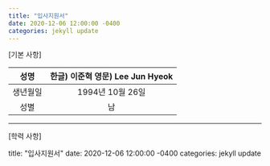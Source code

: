 ```yaml
---
title: "입사지원서"
date: 2020-12-06 12:00:00 -0400
categories: jekyll update
---
```

[기본 사항]

성명  | 한글) 이준혁        영문) Lee Jun Hyeok          
:-------------: | :-------------:
생년월일  | 1994년 10월 26일
성별  | 남

---
[학력 사항]

title: "입사지원서"
date: 2020-12-06 12:00:00 -0400
categories: jekyll update

